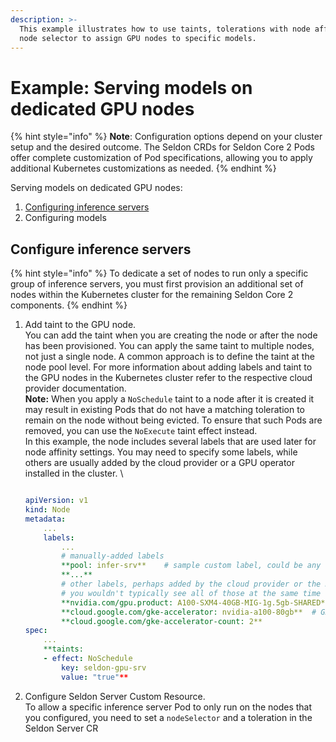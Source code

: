 ```yaml
---
description: >-
  This example illustrates how to use taints, tolerations with node affinity or
  node selector to assign GPU nodes to specific models.
---
```


# Example: Serving models on dedicated GPU nodes

{% hint style="info" %}
**Note**: Configuration options depend on your cluster setup and the desired outcome. The Seldon CRDs for Seldon Core 2 Pods offer complete customization of Pod specifications, allowing you to apply additional Kubernetes customizations as needed.
{% endhint %}

Serving models on dedicated GPU nodes:

1. [Configuring inference servers ](example-serving-models-on-dedicated-gpu-nodes.md#configure-inference-servers)
2. Configuring models&#x20;

## Configure inference servers

{% hint style="info" %}
To dedicate a set of nodes to run only a specific group of inference servers, you must first provision an additional set of nodes within the Kubernetes cluster for the remaining Seldon Core 2 components.
{% endhint %}

1.  Add taint to the GPU node.\
    You can add the taint when you are creating the node or after the node has been provisioned. You can apply the same taint to multiple nodes, not just a single node. A common approach is to define the taint at the node pool level. For more information about adding labels and taint to the GPU nodes in the Kubernetes cluster refer to the respective cloud provider documentation.\
    **Note:**  When you apply a `NoSchedule` taint to a node after it is created it may result in existing Pods that do not have a matching toleration to remain on the node without being evicted. To ensure that such Pods are removed, you can use the `NoExecute` taint effect instead. \
    In this example, the node includes several labels that are used later for node affinity settings. You may need to specify some labels, while others are usually added by the cloud provider or a GPU operator installed in the cluster. \


    ```yaml

    apiVersion: v1
    kind: Node
    metadata:
    	...
    	labels:
    		...
    		# manually-added labels
    		**pool: infer-srv**    # sample custom label, could be any key-value pair
    		**...**
    		# other labels, perhaps added by the cloud provider or the NVIDIA GPU operator
    		# you wouldn't typically see all of those at the same time
    		**nvidia.com/gpu.product: A100-SXM4-40GB-MIG-1g.5gb-SHARED** # sample label as added by gpu-feature-discovery when using the NVIDIA GPU Operator
    		**cloud.google.com/gke-accelerator: nvidia-a100-80gb**  # GKE without NVIDIA GPU operator
    		**cloud.google.com/gke-accelerator-count: 2**		
    spec:
    	...
    	**taints:
    	- effect: NoSchedule
    		key: seldon-gpu-srv
    		value: "true"**
    ```
2. Configure Seldon Server Custom Resource.\
   To allow a specific inference server Pod to only run on the nodes that you configured, you need to set a `nodeSelector` and a toleration in the Seldon Server CR
